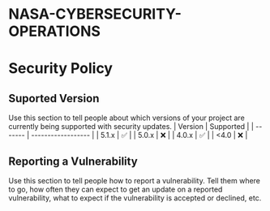 # NASA-CYBERSECURITY-OPERATIONS
# Security Policy
## Suported Version
Use this section to tell people about which versions of your project are
currently being supported with security updates.
| Version | Supported          |
| ------- | ------------------ |
| 5.1.x   | :white_check_mark: |
| 5.0.x   | :x:                |
| 4.0.x   | :white_check_mark: |
| <4.0    | :x:                |
## Reporting a Vulnerability
Use this section to tell people how to report a vulnerability.
Tell them where to go, how often they can expect to get an update on a 
reported vulnerability, what to expect if the vulnerability is accepted or
declined, etc.
